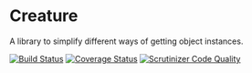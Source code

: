 # Creature
A library to simplify different ways of getting object instances.

[![Build Status](https://travis-ci.org/mcustiel/Creature.png?branch=master)](https://travis-ci.org/mcustiel/Creature)
[![Coverage Status](https://coveralls.io/repos/mcustiel/creature/badge.svg?branch=master&service=github)](https://coveralls.io/github/mcustiel/creature?branch=master)
[![Scrutinizer Code Quality](https://scrutinizer-ci.com/g/mcustiel/creature/badges/quality-score.png?b=master)](https://scrutinizer-ci.com/g/mcustiel/creature/?branch=master)
